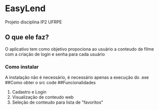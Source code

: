 # EasyLend
Projeto disciplina IP2 UFRPE

## O que ele faz?
O aplicativo tem como objetivo propociona ao usuário a conteudo de filme com a criação de login e senha para cada usuário
### Como instalar
A instalação não é necessário, é necessário apenas a execução do .exe
##Como obter o src code
##Funcionalidades
1. Cadastro e Login
2. Visualização de conteudo web
3. Seleção de conteudo para lista de "favoritos"
